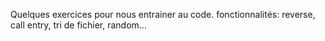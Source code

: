 Quelques exercices pour nous entrainer au code. 
fonctionnalités: reverse, call entry, tri de fichier, random...

